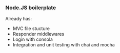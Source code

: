 ### Node.JS boilerplate

Already has:
- MVC file stucture
- Responder middlewares
- Login with consola
- Integration and unit testing with chai and mocha